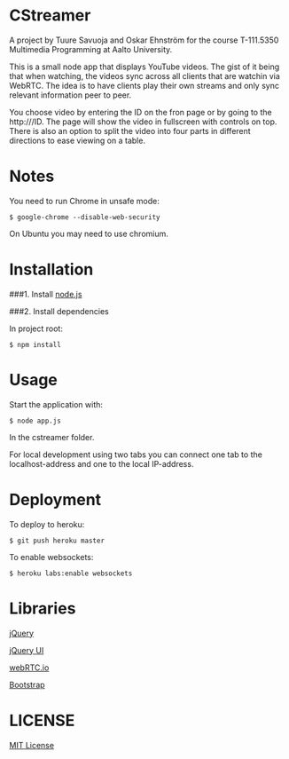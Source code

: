 CStreamer
========

A project by Tuure Savuoja and Oskar Ehnström for the course T-111.5350 Multimedia Programming at Aalto University.

This is a small node app that displays YouTube videos. The gist of it being that when watching, the videos sync across all clients that are watchin via WebRTC. The idea is to have clients play their own streams and only sync relevant information peer to peer.

You choose video by entering the ID on the fron page or by going to the http://<service url>/ID. The page will show the video in fullscreen with controls on top. There is also an option to split the video into four parts in different directions to ease viewing on a table.

Notes
======

You need to run Chrome in unsafe mode:
    
    $ google-chrome --disable-web-security

On Ubuntu you may need to use chromium.


Installation
============

###1. Install [node.js](http://nodejs.org/)

###2. Install dependencies

In project root:

    $ npm install

Usage
=====

Start the application with:

    $ node app.js
    
In the cstreamer folder.

For local development using two tabs you can connect one tab to the localhost-address and one to the local IP-address.

Deployment
==========

To deploy to heroku:

    $ git push heroku master

To enable websockets:

    $ heroku labs:enable websockets
    
Libraries
=========

[jQuery](http://jquery.com/)

[jQuery UI](http://jqueryui.com/)

[webRTC.io](https://github.com/webRTC/webRTC.io)

[Bootstrap](http://getbootstrap.com/)

LICENSE
=======

[MIT License](http://opensource.org/licenses/MIT)
